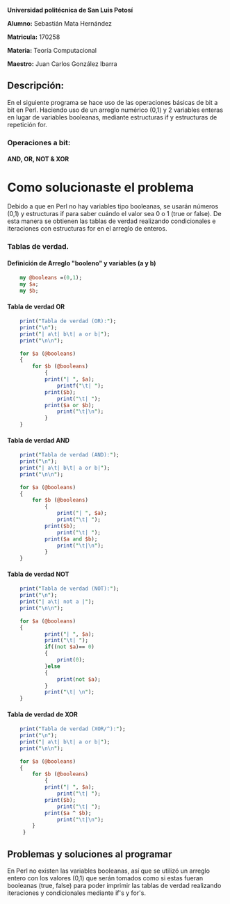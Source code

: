 **Universidad politécnica de San Luis Potosí**

**Alumno:** Sebastián Mata Hernández

**Matricula:** 170258

**Materia:** Teoría Computacional

**Maestro:** Juan Carlos González Ibarra 


## Descripción:
En el siguiente programa se hace uso de las operaciones básicas de bit a bit en Perl.
	Haciendo uso de un arreglo numérico (0,1) y 2 variables enteras en lugar de variables
	booleanas, mediante estructuras if y estructuras de repetición for.

### Operaciones a bit:
#### AND, OR, NOT & XOR


# Como solucionaste el problema
Debido a que en Perl no hay variables tipo booleanas, se usarán números (0,1) y estructuras
	if para saber cuándo el valor sea 0 o 1 (true or false). 
	De esta manera se obtienen las tablas de verdad realizando condicionales e iteraciones con 
	estructuras for en el arreglo de enteros.


### Tablas de verdad.
#### Definición de Arreglo "booleno" y variables (a y b)

```perl
	my @booleans =(0,1);
	my $a;
	my $b;
```
 
#### Tabla de verdad OR

```perl
	print("Tabla de verdad (OR):");
	print("\n");
	print("| a\t| b\t| a or b|");
	print("\n\n");
	
	for $a (@booleans)
	{
		for $b (@booleans)
    		{
			print("| ", $a);
      			printf("\t| ");
			print($b);
      			print("\t| ");
			print($a or $b);
      			print("\t|\n");
      		}
	}
```

#### Tabla de verdad AND

```perl
  	print("Tabla de verdad (AND):");
	print("\n");
	print("| a\t| b\t| a or b|");
	print("\n\n");
	
	for $a (@booleans)
  	{
		for $b (@booleans)
    		{
      			print("| ", $a);
      			print("\t| ");
			print($b);
      			print("\t| ");
			print($a and $b);
      			print("\t|\n");
      		}
	}
```

#### Tabla de verdad NOT

```perl
	print("Tabla de verdad (NOT):");
	print("\n");
	print("| a\t| not a |");
	print("\n\n");
	
	for $a (@booleans)
  	{
    		print("| ", $a);
    		print("\t| ");
    		if((not $a)== 0)
    		{
      			print(0);
    		}else
    		{
      			print(not $a);
    		}
    		print("\t| \n");
   	}
```

#### Tabla de verdad de XOR

```perl
	print("Tabla de verdad (XOR/^):");
	print("\n");
	print("| a\t| b\t| a or b|");
	print("\n\n");
	
	for $a (@booleans)
	{
		for $b (@booleans)
    		{
			print("| ", $a);
      			print("\t| ");
			print($b);
      			print("\t| ");
			print($a ^ $b);
      			print("\t|\n");
		}
 	 }
```


## Problemas y soluciones al programar
En Perl no existen las variables booleanas, así que se utilizó un arreglo entero 
	con los valores (0,1) que serán tomados como si estas fueran booleanas (true, false) 
	para poder imprimir las tablas de verdad realizando iteraciones y condicionales 
	mediante if's y for's.
